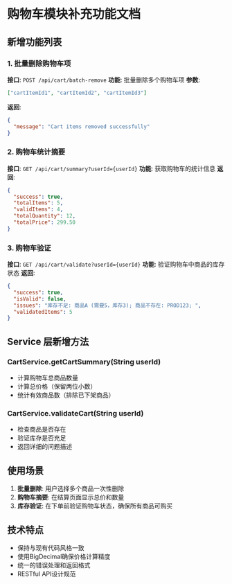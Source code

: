 # 购物车模块补充功能文档

## 新增功能列表

### 1. 批量删除购物车项
**接口**: `POST /api/cart/batch-remove`
**功能**: 批量删除多个购物车项
**参数**: 
```json
["cartItemId1", "cartItemId2", "cartItemId3"]
```
**返回**: 
```json
{
  "message": "Cart items removed successfully"
}
```

### 2. 购物车统计摘要
**接口**: `GET /api/cart/summary?userId={userId}`
**功能**: 获取购物车的统计信息
**返回**:
```json
{
  "success": true,
  "totalItems": 5,
  "validItems": 4,
  "totalQuantity": 12,
  "totalPrice": 299.50
}
```

### 3. 购物车验证
**接口**: `GET /api/cart/validate?userId={userId}`
**功能**: 验证购物车中商品的库存状态
**返回**:
```json
{
  "success": true,
  "isValid": false,
  "issues": "库存不足: 商品A (需要5，库存3); 商品不存在: PROD123; ",
  "validatedItems": 5
}
```

## Service 层新增方法

### CartService.getCartSummary(String userId)
- 计算购物车总商品数量
- 计算总价格（保留两位小数）
- 统计有效商品数（排除已下架商品）

### CartService.validateCart(String userId)
- 检查商品是否存在
- 验证库存是否充足
- 返回详细的问题描述

## 使用场景

1. **批量删除**: 用户选择多个商品一次性删除
2. **购物车摘要**: 在结算页面显示总价和数量
3. **库存验证**: 在下单前验证购物车状态，确保所有商品可购买

## 技术特点

- 保持与现有代码风格一致
- 使用BigDecimal确保价格计算精度
- 统一的错误处理和返回格式
- RESTful API设计规范
